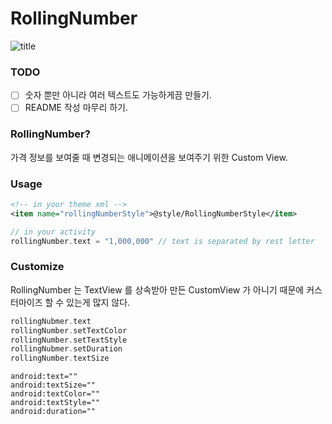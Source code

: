 # RollingNumber

![title](https://github.com/ho8278/RollingNumber/assets/34956721/1f1fc532-e05c-4266-b4ca-cf9cfefb0441)

### TODO
- [ ] 숫자 뿐만 아니라 여러 텍스트도 가능하게끔 만들기.
- [ ] README 작성 마무리 하기.

### RollingNumber?
가격 정보를 보여줄 때 변경되는 애니메이션을 보여주기 위한 Custom View.

### Usage
```xml
<!-- in your theme xml -->
<item name="rollingNumberStyle">@style/RollingNumberStyle</item>
```
```kt
// in your activity
rollingNumber.text = "1,000,000" // text is separated by rest letter
```

### Customize
RollingNumber 는 TextView 를 상속받아 만든 CustomView 가 아니기 때문에 커스터마이즈 할 수 있는게 많지 않다.
```kt
rollingNubmer.text
rollingNumber.setTextColor
rollingNumber.setTextStyle
rollingNubmer.setDuration
rollingNumber.textSize
```

```
android:text=""
android:textSize=""
android:textColor=""
android:textStyle=""
android:duration=""
```
